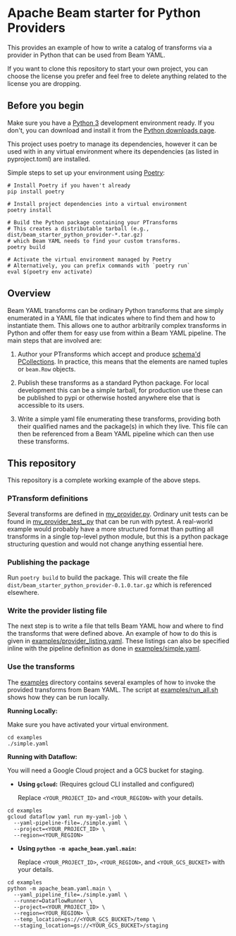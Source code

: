 # Apache Beam starter for Python Providers

This provides an example of how to write a catalog of transforms via a provider
in Python that can be used from Beam YAML.

If you want to clone this repository to start your own project,
you can choose the license you prefer and feel free to delete anything
related to the license you are dropping.

## Before you begin

Make sure you have a [Python 3](https://www.python.org/) development environment ready.
If you don't, you can download and install it from the
[Python downloads page](https://www.python.org/downloads/).

This project uses poetry to manage its dependencies, however it can be used
with in any virtual environment where its dependencies (as listed in
pyproject.toml) are installed.

Simple steps to set up your environment using [Poetry](https://python-poetry.org/):

```shell
# Install Poetry if you haven't already
pip install poetry

# Install project dependencies into a virtual environment
poetry install

# Build the Python package containing your PTransforms
# This creates a distributable tarball (e.g., dist/beam_starter_python_provider-*.tar.gz)
# which Beam YAML needs to find your custom transforms.
poetry build

# Activate the virtual environment managed by Poetry
# Alternatively, you can prefix commands with `poetry run`
eval $(poetry env activate)
```

## Overview

Beam YAML transforms can be ordinary Python transforms that are simply
enumerated in a YAML file that indicates where to find them and how
to instantiate them.  This allows one to author arbitrarily complex
transforms in Python and offer them for easy use from within a Beam
YAML pipeline. The main steps that are involved are:

1. Author your PTransforms which accept and produce [schema'd PCollections](https://beam.apache.org/documentation/programming-guide/#schemas).
In practice, this means that the elements are named tuples or `beam.Row` objects.

2. Publish these transforms as a standard Python package.  For local development
   this can be a simple tarball, for production use these can be published
   to pypi or otherwise hosted anywhere else that is accessible to its users.

3. Write a simple yaml file enumerating these transforms, providing both their
   qualified names and the package(s) in which they live.  This file can then
   be referenced from a Beam YAML pipeline  which can then use these transforms.

## This repository

This repository is a complete working example of the above steps.

### PTransform definitions

Several transforms are defined in [my_provider.py](./my_provider.py).
Ordinary unit tests can be found in
[my_provider_test_.py](./my_provider_test.py)
that can be run with pytest.
A real-world example would probably have a more structured format than
putting all transforms in a single top-level python module, but this
is a python package structuring question and would not change anything
essential here.

### Publishing the package

Run `poetry build` to build the package.
This will create the file `dist/beam_starter_python_provider-0.1.0.tar.gz`
which is referenced elsewhere.

### Write the provider listing file

The next step is to write a file that tells Beam YAML how and where to find the
transforms that were defined above.
An example of how to do this is given in
[examples/provider_listing.yaml](examples/provider_listing.yaml).
These listings can also be specified inline with the pipeline definition
as done in [examples/simple.yaml](examples/simple.yaml).

### Use the transforms

The [examples](./examples/) directory contains several examples of how to invoke the provided transforms from Beam YAML.
The script at [examples/run_all.sh](./examples/run_all.sh) shows how they can be run locally.

**Running Locally:**

Make sure you have activated your virtual environment.

```shell
cd examples
./simple.yaml
```

**Running with Dataflow:**

You will need a Google Cloud project and a GCS bucket for staging.

* **Using `gcloud`:** (Requires gcloud CLI installed and configured)

    Replace `<YOUR_PROJECT_ID>` and `<YOUR_REGION>` with your details.

```shell
cd examples
gcloud dataflow yaml run my-yaml-job \
  --yaml-pipeline-file=./simple.yaml \
  --project=<YOUR_PROJECT_ID> \
  --region=<YOUR_REGION>
```

* **Using `python -m apache_beam.yaml.main`:**

    Replace `<YOUR_PROJECT_ID>`, `<YOUR_REGION>`, and `<YOUR_GCS_BUCKET>` with your details.

```shell
cd examples
python -m apache_beam.yaml.main \
  --yaml_pipeline_file=./simple.yaml \
  --runner=DataflowRunner \
  --project=<YOUR_PROJECT_ID> \
  --region=<YOUR_REGION> \
  --temp_location=gs://<YOUR_GCS_BUCKET>/temp \
  --staging_location=gs://<YOUR_GCS_BUCKET>/staging
```
